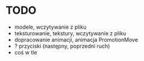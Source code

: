 # TODO
- modele, wczytywanie z pliku
- teksturowanie, tekstury, wczytywanie z pliku
- dopracowanie animacji, animacja PromotionMove
- ? przyciski (następny, poprzedni ruch)
- coś w tle
